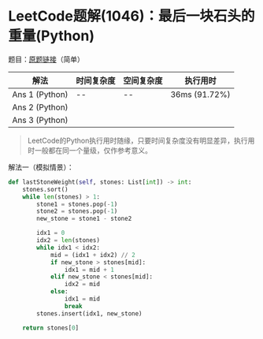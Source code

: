 # LeetCode题解(1046)：最后一块石头的重量(Python)

题目：[原题链接](https://leetcode-cn.com/problems/last-stone-weight/)（简单）

| 解法           | 时间复杂度 | 空间复杂度 | 执行用时      |
| -------------- | ---------- | ---------- | ------------- |
| Ans 1 (Python) | --         | --         | 36ms (91.72%) |
| Ans 2 (Python) |            |            |               |
| Ans 3 (Python) |            |            |               |

>  LeetCode的Python执行用时随缘，只要时间复杂度没有明显差异，执行用时一般都在同一个量级，仅作参考意义。

解法一（模拟情景）：

```python
def lastStoneWeight(self, stones: List[int]) -> int:
    stones.sort()
    while len(stones) > 1:
        stone1 = stones.pop(-1)
        stone2 = stones.pop(-1)
        new_stone = stone1 - stone2

        idx1 = 0
        idx2 = len(stones)
        while idx1 < idx2:
            mid = (idx1 + idx2) // 2
            if new_stone > stones[mid]:
                idx1 = mid + 1
            elif new_stone < stones[mid]:
                idx2 = mid
            else:
                idx1 = mid
                break
        stones.insert(idx1, new_stone)

    return stones[0]
```